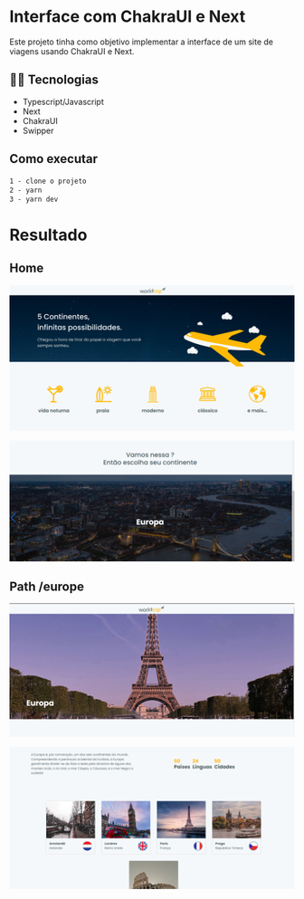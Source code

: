 # Interface com ChakraUI  e Next

Este projeto tinha como objetivo implementar a interface de um site de viagens usando ChakraUI e Next.


## 👩‍💻 Tecnologias
- Typescript/Javascript
- Next
- ChakraUI
- Swipper

## Como executar               
    1 - clone o projeto
    2 - yarn
    3 - yarn dev


# Resultado

## Home
![imagem-site](./public/images/readme/imghome1.PNG)

![imagem-site](./public/images/readme/imghome2.PNG)


## Path /europe
![imagem-site](./public/images/readme/imgpath1.PNG)

![imagem-site](.//public/images/readme/imgpath2.PNG)

